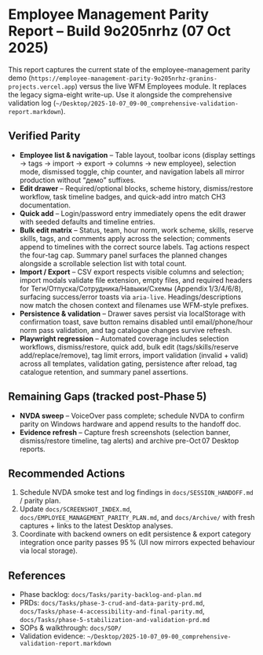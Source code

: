 # Employee Management Parity Report – Build 9o205nrhz (07 Oct 2025)

This report captures the current state of the employee-management parity demo (`https://employee-management-parity-9o205nrhz-granins-projects.vercel.app`) versus the live WFM Employees module. It replaces the legacy sigma-eight write-up. Use it alongside the comprehensive validation log (`~/Desktop/2025-10-07_09-00_comprehensive-validation-report.markdown`).

## Verified Parity
- **Employee list & navigation** – Table layout, toolbar icons (display settings → tags → import → export → columns → new employee), selection mode, dismissed toggle, chip counter, and navigation labels all mirror production without “демо” suffixes.
- **Edit drawer** – Required/optional blocks, scheme history, dismiss/restore workflow, task timeline badges, and quick-add intro match CH3 documentation.
- **Quick add** – Login/password entry immediately opens the edit drawer with seeded defaults and timeline entries.
- **Bulk edit matrix** – Status, team, hour norm, work scheme, skills, reserve skills, tags, and comments apply across the selection; comments append to timelines with the correct source labels. Tag actions respect the four-tag cap. Summary panel surfaces the planned changes alongside a scrollable selection list with total count.
- **Import / Export** – CSV export respects visible columns and selection; import modals validate file extension, empty files, and required headers for Теги/Отпуска/Сотрудника/Навыки/Схемы (Appendix 1/3/4/6/8), surfacing success/error toasts via `aria-live`. Headings/descriptions now match the chosen context and filenames use WFM-style prefixes.
- **Persistence & validation** – Drawer saves persist via localStorage with confirmation toast, save button remains disabled until email/phone/hour norm pass validation, and tag catalogue changes survive refresh.
- **Playwright regression** – Automated coverage includes selection workflows, dismiss/restore, quick add, bulk edit (tags/skills/reserve add/replace/remove), tag limit errors, import validation (invalid + valid) across all templates, validation gating, persistence after reload, tag catalogue retention, and summary panel assertions.

## Remaining Gaps (tracked post-Phase 5)
- **NVDA sweep** – VoiceOver pass complete; schedule NVDA to confirm parity on Windows hardware and append results to the handoff doc.
- **Evidence refresh** – Capture fresh screenshots (selection banner, dismiss/restore timeline, tag alerts) and archive pre-Oct 07 Desktop reports.

## Recommended Actions
1. Schedule NVDA smoke test and log findings in `docs/SESSION_HANDOFF.md` / parity plan.
2. Update `docs/SCREENSHOT_INDEX.md`, `docs/EMPLOYEE_MANAGEMENT_PARITY_PLAN.md`, and `docs/Archive/` with fresh captures + links to the latest Desktop analyses.
3. Coordinate with backend owners on edit persistence & export category integration once parity passes 95 % (UI now mirrors expected behaviour via local storage).

## References
- Phase backlog: `docs/Tasks/parity-backlog-and-plan.md`
- PRDs: `docs/Tasks/phase-3-crud-and-data-parity-prd.md`, `docs/Tasks/phase-4-accessibility-and-final-parity.md`, `docs/Tasks/phase-5-stabilization-and-validation-prd.md`
- SOPs & walkthrough: `docs/SOP/`
- Validation evidence: `~/Desktop/2025-10-07_09-00_comprehensive-validation-report.markdown`
